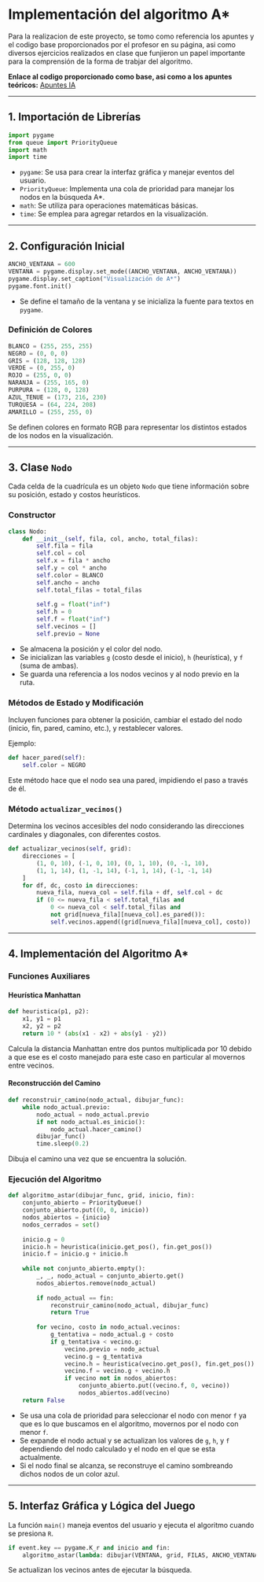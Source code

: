 # Implementación del algoritmo A*

Para la realizacion de este proyecto, se tomo como referencia los
apuntes y el codigo base proporcionados por el profesor en su página,
asi como diversos ejercicios realizados en clase que funjieron un papel
importante para la comprensión de la forma de trabjar del algoritmo.

**Enlace al codigo proporcionado como base, asi como a los apuntes teóricos:** [Apuntes IA](https://ealcaraz85.github.io/IA.io/#orgbe4d9ff)

---

## 1. Importación de Librerías

```python
import pygame
from queue import PriorityQueue
import math
import time
```

- `pygame`: Se usa para crear la interfaz gráfica y manejar eventos del usuario.
- `PriorityQueue`: Implementa una cola de prioridad para manejar los nodos en la búsqueda A*.
- `math`: Se utiliza para operaciones matemáticas básicas.
- `time`: Se emplea para agregar retardos en la visualización.

---

## 2. Configuración Inicial

```python
ANCHO_VENTANA = 600
VENTANA = pygame.display.set_mode((ANCHO_VENTANA, ANCHO_VENTANA))
pygame.display.set_caption("Visualización de A*")
pygame.font.init()
```

- Se define el tamaño de la ventana y se inicializa la fuente para textos en `pygame`.

### Definición de Colores

```python
BLANCO = (255, 255, 255)
NEGRO = (0, 0, 0)
GRIS = (128, 128, 128)
VERDE = (0, 255, 0)
ROJO = (255, 0, 0)
NARANJA = (255, 165, 0)
PURPURA = (128, 0, 128)
AZUL_TENUE = (173, 216, 230)
TURQUESA = (64, 224, 208)
AMARILLO = (255, 255, 0)
```

Se definen colores en formato RGB para representar los distintos estados de los nodos en la visualización.

---

## 3. Clase `Nodo`

Cada celda de la cuadrícula es un objeto `Nodo` que tiene información sobre su posición, estado y costos heurísticos.

### Constructor

```python
class Nodo:
    def __init__(self, fila, col, ancho, total_filas):
        self.fila = fila
        self.col = col
        self.x = fila * ancho
        self.y = col * ancho
        self.color = BLANCO
        self.ancho = ancho
        self.total_filas = total_filas
        
        self.g = float("inf")
        self.h = 0
        self.f = float("inf")
        self.vecinos = []
        self.previo = None
```

- Se almacena la posición y el color del nodo.
- Se inicializan las variables `g` (costo desde el inicio), `h` (heurística), y `f` (suma de ambas).
- Se guarda una referencia a los nodos vecinos y al nodo previo en la ruta.

### Métodos de Estado y Modificación

Incluyen funciones para obtener la posición, cambiar el estado del nodo (inicio, fin, pared, camino, etc.), y restablecer valores.

Ejemplo:

```python
def hacer_pared(self):
    self.color = NEGRO
```

Este método hace que el nodo sea una pared, impidiendo el paso a través de él.

### Método `actualizar_vecinos()`

Determina los vecinos accesibles del nodo considerando las direcciones cardinales y diagonales, con diferentes costos.

```python
def actualizar_vecinos(self, grid):
    direcciones = [
        (1, 0, 10), (-1, 0, 10), (0, 1, 10), (0, -1, 10),
        (1, 1, 14), (1, -1, 14), (-1, 1, 14), (-1, -1, 14)
    ]
    for df, dc, costo in direcciones:
        nueva_fila, nueva_col = self.fila + df, self.col + dc
        if (0 <= nueva_fila < self.total_filas and
            0 <= nueva_col < self.total_filas and
            not grid[nueva_fila][nueva_col].es_pared()):
            self.vecinos.append((grid[nueva_fila][nueva_col], costo))
```

---

## 4. Implementación del Algoritmo A*

### Funciones Auxiliares

#### Heurística Manhattan

```python
def heuristica(p1, p2):
    x1, y1 = p1
    x2, y2 = p2
    return 10 * (abs(x1 - x2) + abs(y1 - y2))
```

Calcula la distancia Manhattan entre dos puntos multiplicada por 10 debido a que ese es el costo manejado para este caso en particular al movernos entre vecinos.

#### Reconstrucción del Camino

```python
def reconstruir_camino(nodo_actual, dibujar_func):
    while nodo_actual.previo:
        nodo_actual = nodo_actual.previo
        if not nodo_actual.es_inicio():
            nodo_actual.hacer_camino()
        dibujar_func()
        time.sleep(0.2)
```

Dibuja el camino una vez que se encuentra la solución.

### Ejecución del Algoritmo

```python
def algoritmo_astar(dibujar_func, grid, inicio, fin):
    conjunto_abierto = PriorityQueue()
    conjunto_abierto.put((0, 0, inicio))
    nodos_abiertos = {inicio}
    nodos_cerrados = set()
    
    inicio.g = 0
    inicio.h = heuristica(inicio.get_pos(), fin.get_pos())
    inicio.f = inicio.g + inicio.h
    
    while not conjunto_abierto.empty():
        _, _, nodo_actual = conjunto_abierto.get()
        nodos_abiertos.remove(nodo_actual)
        
        if nodo_actual == fin:
            reconstruir_camino(nodo_actual, dibujar_func)
            return True
        
        for vecino, costo in nodo_actual.vecinos:
            g_tentativa = nodo_actual.g + costo
            if g_tentativa < vecino.g:
                vecino.previo = nodo_actual
                vecino.g = g_tentativa
                vecino.h = heuristica(vecino.get_pos(), fin.get_pos())
                vecino.f = vecino.g + vecino.h
                if vecino not in nodos_abiertos:
                    conjunto_abierto.put((vecino.f, 0, vecino))
                    nodos_abiertos.add(vecino)
    return False
```

- Se usa una cola de prioridad para seleccionar el nodo con menor `f` ya que es lo que buscamos en el algoritmo, movernos por el nodo con menor `f`.
- Se expande el nodo actual y se actualizan los valores de `g`, `h`, y `f` dependiendo del nodo calculado y el nodo en el que se esta actualmente.
- Si el nodo final se alcanza, se reconstruye el camino sombreando dichos nodos de un color azul.

---

## 5. Interfaz Gráfica y Lógica del Juego

La función `main()` maneja eventos del usuario y ejecuta el algoritmo cuando se presiona `R`.

```python
if event.key == pygame.K_r and inicio and fin:
    algoritmo_astar(lambda: dibujar(VENTANA, grid, FILAS, ANCHO_VENTANA), grid, inicio, fin)
```

Se actualizan los vecinos antes de ejecutar la búsqueda.